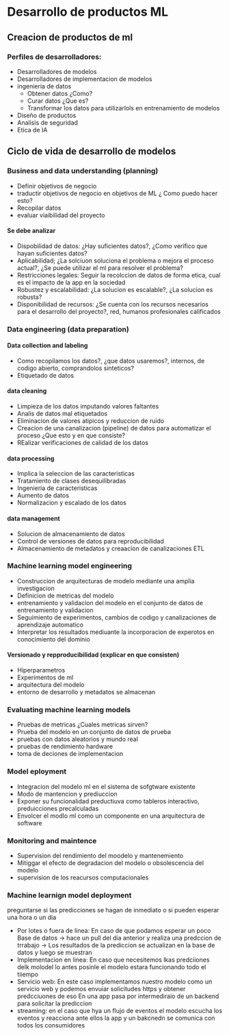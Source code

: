 # Desarrollo de productos ML

## Creacion de productos de ml
### Perfiles de desarrolladores:
* Desarrolladores de modelos
* Desarrolladores de implementacion de modelos
* ingenieria de datos
  *  Obtener datos ¿Como?
  *  Curar datos ¿Que es?
  *  Transformar los datos para utilizarlols en entrenamiento de modelos
* Diseño de productos
* Analisis de seguridad
* Etica de IA

## Ciclo de vida de desarrollo de modelos
### Business and data understanding (planning)
* Definir objetivos de negocio
* traductir objetivos de negocio en objetivos de ML ¿ Como puedo hacer esto?
* Recopilar datos
* evaluar viaibilidad del proyecto

#### Se debe analizar
* Dispobilidad de datos: ¿Hay suficientes datos?, ¿Como verifico que hayan suficientes datos?
* Aplicabilidad; ¿La solciuon soluciona el problema o mejora el proceso actual?, ¿Se puede utilizar el ml para resolver el problema?
* Restricciones legales: Seguir la recolccion de datos de forma etica, cual es el impacto de la app en la sociedad
* Robustez y escalabilidad: ¿La solucion es escalable?, ¿La solucion es robusta?
* Disponibilidad de recursos: ¿Se cuenta con los recursos necesarios para el desarrollo del proyecto?, red, humanos profesionales calificados
### Data engineering (data preparation)
#### Data collection and labeling
* Como recopilamos los datos?, ¿que datos usaremos?, internos, de codigo abierto, comprandolos sinteticos?
* Etiquetado de datos
#### data cleaning
* Limpieza de los datos imputando valores faltantes
* Analis de datos mal etiquetados
* Eliminacion de valores atipicos y reduccion de ruido
* Creacion de una canalizacion (pipeline) de datos para automatizar el proceso ¿Que esto y en que consiste?
* REalizar verificaciones de calidad de los datos
#### data processing
* Implica la seleccion de las caracteristicas
* Tratamiento de clases desequilibradas
* Ingenieria de caracteristicas
* Aumento de datos
* Normalizacion y escalado de los datos
#### data management
* Solucion de almacenamiento de datos
* Control de versiones de datos para reproducibilidad
* Almacenamiento de metadatos y creaacion de canalizaciones ETL
### Machine learning model engineering
* Construccion de arquitecturas de modelo mediante una amplia investigacion
* Definicion de metricas del modelo
* entrenamiento y validacion del modelo en el conjunto de datos de entrenamiento y validacion
* Seguimiento de experimentos, cambios de codigo y canalizaciones de aprendizaje automatico
* Interpretar los resultados mediuante la incorporacion de experotos en conocimiento del dominio

#### Versionado y repproducibilidad (explicar en que consisten)
* Hiperparametros
* Experimentos de ml
* arquitectura del modelo
* entorno de desarrollo y metadatos se almacenan
### Evaluating machine learning models
* Pruebas de metricas ¿Cuales metricas sirven?
* Prueba del modelo en un conjunto de datos de prueba
* pruebas con datos aleatorios y mundo real
* pruebas de rendimiento hardware
* toma de deciones de implementacion
### Model eployment
* Integracion del modelo ml en el sistema de sofgtware existente
* Modo de mantencion y prediuccion
* Exponer su funcionalidad preductiuva como tableros interactivo, preduicciones precalculadas
* Envolcer el modlo ml como un componente en una arquitectura de software
### Monitoring and maintence
* Supervision del rendimiento del moodelo y mantenemiento
* Mitiggar el efecto de degradacion del modelo o obsolescencia del modelo
* supervision de los reacursos computacionales

### Machine learnign model deployment
preguntarse si las predicciones se hagan de inmediato o si pueden esperar una hora o un dia
* Por lotes o fuera de linea: En caso de que podamos esperar un poco
Base de datos -> hace un pull del dia anterior y realiza una predccion de trrabajo ->
Los resultados de la prediccion se actualizan en la base de datos y luego se muestran
* Implementacion en linea: En caso que necesitemos lkas predciiones delk molodel lo antes posinle el modelo estara funcionando todo el tiiempo
* Servicio web: En este caso implementamos nuestro modelo como un servicio web y podemos envuiar solicitudes https y obtener predcciuones de eso
En una app pasa por intermediraio de un backend para solicitar la prediccion
* streaming: en el caso que hya un flujo de eventos el modelo escucha los eventos y reacciona ante ellos
la app y un bakcnedn se comunica con todos los consumidores

 
